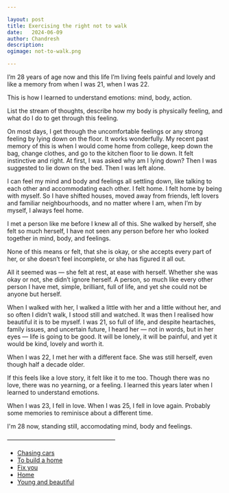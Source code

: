 ```yaml
---

layout: post
title: Exercising the right not to walk
date:	2024-06-09
author:	Chandresh
description:
ogimage: not-to-walk.png

---
```


I’m 28 years of age now and this life I’m living feels painful and lovely and like a memory from when I was 21, when I was 22.

This is how I learned to understand emotions: mind, body, action.

List the stream of thoughts, describe how my body is physically feeling, and what do I do to get through this feeling.

On most days, I get through the uncomfortable feelings or any strong feeling by lying down on the floor. It works wonderfully. My recent past memory of this is when I would come home from college, keep down the bag, change clothes, and go to the kitchen floor to lie down. It felt instinctive and right. At first, I was asked why am I lying down? Then I was suggested to lie down on the bed. Then I was left alone.

I can feel my mind and body and feelings all settling down, like talking to each other and accommodating each other. I felt home. I felt home by being with myself. So I have shifted houses, moved away from friends, left lovers and familiar neighbourhoods, and no matter where I am, when I’m by myself, I always feel home.

I met a person like me before I knew all of this. She walked by herself, she felt so much herself, I have not seen any person before her who looked together in mind, body, and feelings.

None of this means or felt, that she is okay, or she accepts every part of her, or she doesn’t feel incomplete, or she has figured it all out.

All it seemed was — she felt at rest, at ease with herself. Whether she was okay or not, she didn’t ignore herself. A person, so much like every other person I have met, simple, brilliant, full of life, and yet she could not be anyone but herself.

When I walked with her, I walked a little with her and a little without her, and so often I didn’t walk, I stood still and watched. It was then I realised how beautiful it is to be myself. I was 21, so full of life, and despite heartaches, family issues, and uncertain future, I heard her — not in words, but in her eyes — life is going to be good. It will be lonely, it will be painful, and yet it would be kind, lovely and worth it.

When I was 22, I met her with a different face. She was still herself, even though half a decade older.

If this feels like a love story, it felt like it to me too. Though there was no love, there was no yearning, or a feeling. I learned this years later when I learned to understand emotions.

When I was 23, I fell in love. When I was 25, I fell in love again. Probably some memories to reminisce about a different time.

I'm 28 now, standing still, accomodating mind, body and feelings.

——————————————————
- [Chasing cars](https://open.spotify.com/track/5hnyJvgoWiQUYZttV4wXy6)
- [To build a home](https://open.spotify.com/track/0TKSorDYf2hKGHgarbQ0sK)
- [Fix you](https://open.spotify.com/track/7LVHVU3tWfcxj5aiPFEW4Q)
- [Home](https://open.spotify.com/track/10ViidwjGLCfVtGPfdcszR)
- [Young and beautiful](https://open.spotify.com/track/2nMeu6UenVvwUktBCpLMK9)
